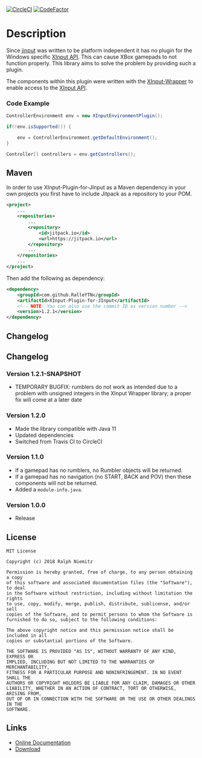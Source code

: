 [![CircleCI](https://dl.circleci.com/status-badge/img/gh/RalleYTN/XInput-Plugin-for-JInput/tree/master.svg?style=svg)](https://dl.circleci.com/status-badge/redirect/gh/RalleYTN/XInput-Plugin-for-JInput/tree/master)
[![CodeFactor](https://www.codefactor.io/repository/github/ralleytn/xinput-plugin-for-jinput/badge)](https://www.codefactor.io/repository/github/ralleytn/xinput-plugin-for-jinput)

# Description

Since [jinput](https://github.com/jinput/jinput) was written to be platform independent it has no plugin for the Windows specific [XInput API](https://msdn.microsoft.com/de-de/library/windows/desktop/hh405053(v=vs.85)). This can cause XBox gamepads to not function properly. This library aims to solve the problem by providing such a plugin.

The components within this plugin were written with the [XInput-Wrapper](https://github.com/RalleYTN/XInput-Wrapper) to enable access to the [XInput API](https://msdn.microsoft.com/de-de/library/windows/desktop/hh405053(v=vs.85)).

### Code Example

```java
ControllerEnvironment env = new XInputEnvironmentPlugin();

if(!env.isSupported()) {

	env = ControllerEnvironment.getDefaultEnvironment();
}

Controller[] controllers = env.getControllers();
```

## Maven

In order to use XInput-Plugin-for-JInput as a Maven dependency in your own projects you first have to include Jitpack as a repository to your POM.

```xml
<project>
	...
	<repositories>
		...
		<repository>
			<id>jitpack.io</id>
			<url>https://jitpack.io</url>
		</repository>
		...
	</repositories>
	...
</project>
```

Then add the following as dependency:

```xml
<dependency>
	<groupId>com.github.RalleYTN</groupId>
	<artifactId>XInput-Plugin-for-JInput</artifactId>
	<!-- NOTE: You can also use the commit ID as version number -->
	<version>1.2.1</version>
</dependency>
```

## Changelog

## Changelog

### Version 1.2.1-SNAPSHOT

- TEMPORARY BUGFIX: rumblers do not work as intended due to a problem with unsigned integers in the XInput Wrapper library; a proper fix will come at a later date

### Version 1.2.0

- Made the library compatible with Java 11
- Updated dependencies
- Switched from Travis CI to CircleCI

### Version 1.1.0

- If a gamepad has no rumblers, no Rumbler objects will be returned.
- If a gamepad has no navigation (no START, BACK and POV) then these components will not be returned.
- Added a `module-info.java`.

### Version 1.0.0

- Release

## License

```
MIT License

Copyright (c) 2018 Ralph Niemitz

Permission is hereby granted, free of charge, to any person obtaining a copy
of this software and associated documentation files (the "Software"), to deal
in the Software without restriction, including without limitation the rights
to use, copy, modify, merge, publish, distribute, sublicense, and/or sell
copies of the Software, and to permit persons to whom the Software is
furnished to do so, subject to the following conditions:

The above copyright notice and this permission notice shall be included in all
copies or substantial portions of the Software.

THE SOFTWARE IS PROVIDED "AS IS", WITHOUT WARRANTY OF ANY KIND, EXPRESS OR
IMPLIED, INCLUDING BUT NOT LIMITED TO THE WARRANTIES OF MERCHANTABILITY,
FITNESS FOR A PARTICULAR PURPOSE AND NONINFRINGEMENT. IN NO EVENT SHALL THE
AUTHORS OR COPYRIGHT HOLDERS BE LIABLE FOR ANY CLAIM, DAMAGES OR OTHER
LIABILITY, WHETHER IN AN ACTION OF CONTRACT, TORT OR OTHERWISE, ARISING FROM,
OUT OF OR IN CONNECTION WITH THE SOFTWARE OR THE USE OR OTHER DEALINGS IN THE
SOFTWARE.
```

## Links

- [Online Documentation](https://ralleytn.github.io/XInput-Plugin-for-JInput/)
- [Download](https://github.com/RalleYTN/XInput-Plugin-for-JInput/releases)